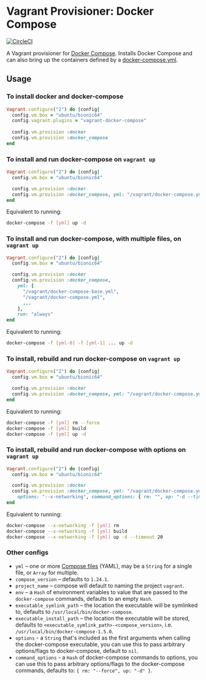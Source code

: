 # Vagrant Provisioner: Docker Compose

[![CircleCI](https://img.shields.io/circleci/build/github/leighmcculloch/vagrant-docker-compose?style=for-the-badge)](https://circleci.com/gh/leighmcculloch/vagrant-docker-compose/tree/master)

A Vagrant provisioner for [Docker Compose](https://docs.docker.com/compose/). Installs Docker Compose and can also bring up the containers defined by a [docker-compose.yml](https://docs.docker.com/compose/yml/).

## Usage

### To install docker and docker-compose

```ruby
Vagrant.configure("2") do |config|
  config.vm.box = "ubuntu/bionic64"
  config.vagrant.plugins = "vagrant-docker-compose"
    
  config.vm.provision :docker
  config.vm.provision :docker_compose
end
```

### To install and run docker-compose on `vagrant up`

```ruby
Vagrant.configure("2") do |config|
  config.vm.box = "ubuntu/bionic64"

  config.vm.provision :docker
  config.vm.provision :docker_compose, yml: "/vagrant/docker-compose.yml", run: "always"
end
```

Equivalent to running:

```bash
docker-compose -f [yml] up -d
```

### To install and run docker-compose, with multiple files, on `vagrant up`

```ruby
Vagrant.configure("2") do |config|
  config.vm.box = "ubuntu/bionic64"

  config.vm.provision :docker
  config.vm.provision :docker_compose,
    yml: [
      "/vagrant/docker-compose-base.yml",
      "/vagrant/docker-compose.yml",
      ...
    ],
    run: "always"
end
```

Equivalent to running:

```bash
docker-compose -f [yml-0] -f [yml-1] ... up -d
```

### To install, rebuild and run docker-compose on `vagrant up`

```ruby
Vagrant.configure("2") do |config|
  config.vm.box = "ubuntu/bionic64"

  config.vm.provision :docker
  config.vm.provision :docker_compose, yml: "/vagrant/docker-compose.yml", rebuild: true, run: "always"
end
```

Equivalent to running:

```bash
docker-compose -f [yml] rm --force
docker-compose -f [yml] build
docker-compose -f [yml] up -d
```

### To install, rebuild and run docker-compose with options on `vagrant up`

```ruby
Vagrant.configure("2") do |config|
  config.vm.box = "ubuntu/bionic64"

  config.vm.provision :docker
  config.vm.provision :docker_compose, yml: "/vagrant/docker-compose.yml", rebuild: true,
    options: "--x-networking", command_options: { rm: "", up: "-d --timeout 20"}, run: "always"
end
```

Equivalent to running:

```bash
docker-compose --x-networking -f [yml] rm
docker-compose --x-networking -f [yml] build
docker-compose --x-networking -f [yml] up -d --timeout 20
```


### Other configs

* `yml` – one or more [Compose files](https://docs.docker.com/compose/compose-file/) (YAML), may be a `String` for a single file, or `Array` for multiple.
* `compose_version` – defaults to `1.24.1`.
* `project_name` – compose will default to naming the project `vagrant`.
* `env` – a `Hash` of environment variables to value that are passed to the `docker-compose` commands, defaults to an empty `Hash`.
* `executable_symlink_path` – the location the executable will be symlinked to, defaults to `/usr/local/bin/docker-compose`.
* `executable_install_path` – the location the executable will be stored, defaults to `<executable_symlink_path>-<compose_version>`, i.e. `/usr/local/bin/docker-compose-1.5.0`.
* `options` - a `String` that's included as the first arguments when calling the docker-compose executable, you can use this to pass arbitrary options/flags to docker-compose, default to `nil`.
* `command_options` - a `Hash` of docker-compose commands to options, you can use this to pass arbitrary options/flags to the docker-compose commands, defaults to: `{ rm: "--force", up: "-d" }`.
